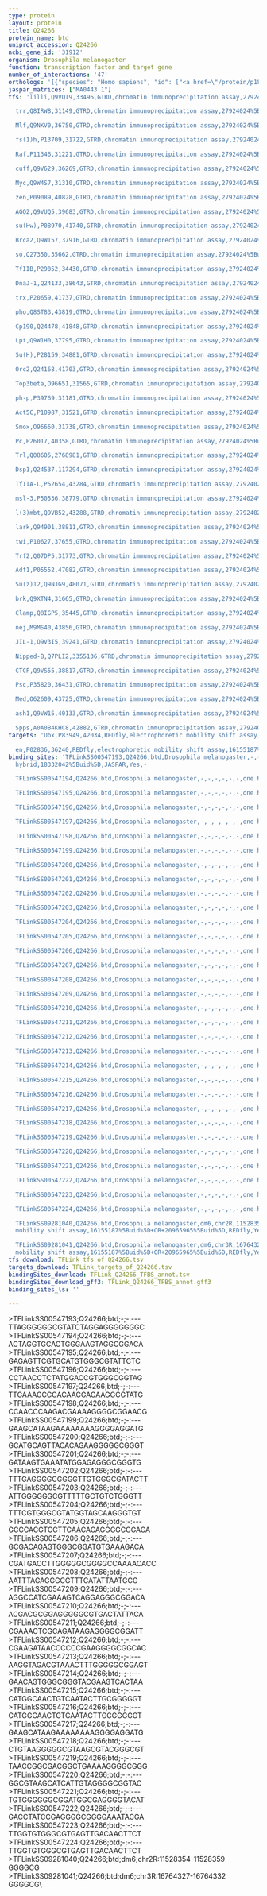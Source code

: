 ```yaml
---
type: protein
layout: protein
title: Q24266
protein_name: btd
uniprot_accession: Q24266
ncbi_gene_id: '31912'
organism: Drosophila melanogaster
function: transcription factor and target gene
number_of_interactions: '47'
orthologs: '[{"species": "Homo sapiens", "id": ["<a href=\"/protein/p18146\">P18146</a>"]}]'
jaspar_matrices: ["MA0443.1"]
tfs: 'lilli,Q9VQI9,33496,GTRD,chromatin immunoprecipitation assay,27924024%5Buid%5D,No

  trr,Q8IRW8,31149,GTRD,chromatin immunoprecipitation assay,27924024%5Buid%5D,No

  Mlf,Q9NKV0,36750,GTRD,chromatin immunoprecipitation assay,27924024%5Buid%5D,No

  fs(1)h,P13709,31722,GTRD,chromatin immunoprecipitation assay,27924024%5Buid%5D,No

  Raf,P11346,31221,GTRD,chromatin immunoprecipitation assay,27924024%5Buid%5D,No

  cuff,Q9V629,36269,GTRD,chromatin immunoprecipitation assay,27924024%5Buid%5D,No

  Myc,Q9W4S7,31310,GTRD,chromatin immunoprecipitation assay,27924024%5Buid%5D,No

  zen,P09089,40828,GTRD,chromatin immunoprecipitation assay,27924024%5Buid%5D,No

  AGO2,Q9VUQ5,39683,GTRD,chromatin immunoprecipitation assay,27924024%5Buid%5D,No

  su(Hw),P08970,41740,GTRD,chromatin immunoprecipitation assay,27924024%5Buid%5D,No

  Brca2,Q9W157,37916,GTRD,chromatin immunoprecipitation assay,27924024%5Buid%5D,No

  so,Q27350,35662,GTRD,chromatin immunoprecipitation assay,27924024%5Buid%5D,No

  TfIIB,P29052,34430,GTRD,chromatin immunoprecipitation assay,27924024%5Buid%5D,No

  DnaJ-1,Q24133,38643,GTRD,chromatin immunoprecipitation assay,27924024%5Buid%5D,No

  trx,P20659,41737,GTRD,chromatin immunoprecipitation assay,27924024%5Buid%5D,No

  pho,Q8ST83,43819,GTRD,chromatin immunoprecipitation assay,27924024%5Buid%5D,No

  Cp190,Q24478,41848,GTRD,chromatin immunoprecipitation assay,27924024%5Buid%5D,No

  Lpt,Q9W1H0,37795,GTRD,chromatin immunoprecipitation assay,27924024%5Buid%5D,No

  Su(H),P28159,34881,GTRD,chromatin immunoprecipitation assay,27924024%5Buid%5D,No

  Orc2,Q24168,41703,GTRD,chromatin immunoprecipitation assay,27924024%5Buid%5D,No

  Top3beta,O96651,31565,GTRD,chromatin immunoprecipitation assay,27924024%5Buid%5D,No

  ph-p,P39769,31181,GTRD,chromatin immunoprecipitation assay,27924024%5Buid%5D,No

  Act5C,P10987,31521,GTRD,chromatin immunoprecipitation assay,27924024%5Buid%5D,No

  Smox,O96660,31738,GTRD,chromatin immunoprecipitation assay,27924024%5Buid%5D,No

  Pc,P26017,40358,GTRD,chromatin immunoprecipitation assay,27924024%5Buid%5D,No

  Trl,Q08605,2768981,GTRD,chromatin immunoprecipitation assay,27924024%5Buid%5D,No

  Dsp1,Q24537,117294,GTRD,chromatin immunoprecipitation assay,27924024%5Buid%5D,No

  TfIIA-L,P52654,43284,GTRD,chromatin immunoprecipitation assay,27924024%5Buid%5D,No

  msl-3,P50536,38779,GTRD,chromatin immunoprecipitation assay,27924024%5Buid%5D,No

  l(3)mbt,Q9VB52,43288,GTRD,chromatin immunoprecipitation assay,27924024%5Buid%5D,No

  lark,Q94901,38811,GTRD,chromatin immunoprecipitation assay,27924024%5Buid%5D,No

  twi,P10627,37655,GTRD,chromatin immunoprecipitation assay,27924024%5Buid%5D,No

  Trf2,Q07DP5,31773,GTRD,chromatin immunoprecipitation assay,27924024%5Buid%5D,No

  Adf1,P05552,47082,GTRD,chromatin immunoprecipitation assay,27924024%5Buid%5D,No

  Su(z)12,Q9NJG9,48071,GTRD,chromatin immunoprecipitation assay,27924024%5Buid%5D,No

  brk,Q9XTN4,31665,GTRD,chromatin immunoprecipitation assay,27924024%5Buid%5D,No

  Clamp,Q8IGP5,35445,GTRD,chromatin immunoprecipitation assay,27924024%5Buid%5D,No

  nej,M9MS40,43856,GTRD,chromatin immunoprecipitation assay,27924024%5Buid%5D,No

  JIL-1,Q9V3I5,39241,GTRD,chromatin immunoprecipitation assay,27924024%5Buid%5D,No

  Nipped-B,Q7PLI2,3355136,GTRD,chromatin immunoprecipitation assay,27924024%5Buid%5D,No

  CTCF,Q9VS55,38817,GTRD,chromatin immunoprecipitation assay,27924024%5Buid%5D,No

  Psc,P35820,36431,GTRD,chromatin immunoprecipitation assay,27924024%5Buid%5D,No

  Med,O62609,43725,GTRD,chromatin immunoprecipitation assay,27924024%5Buid%5D,No

  ash1,Q9VW15,40133,GTRD,chromatin immunoprecipitation assay,27924024%5Buid%5D,No

  Spps,A0A0B4KHC8,42882,GTRD,chromatin immunoprecipitation assay,27924024%5Buid%5D,No'
targets: 'Ubx,P83949,42034,REDfly,electrophoretic mobility shift assay,16155187%5Buid%5D+OR+20965965%5Buid%5D,Yes

  en,P02836,36240,REDfly,electrophoretic mobility shift assay,16155187%5Buid%5D+OR+20965965%5Buid%5D,Yes'
binding_sites: 'TFLinkSS00547193,Q24266,btd,Drosophila melanogaster,-,-,-,-,-,-,one
  hybrid,18332042%5Buid%5D,JASPAR,Yes,-

  TFLinkSS00547194,Q24266,btd,Drosophila melanogaster,-,-,-,-,-,-,one hybrid,18332042%5Buid%5D,JASPAR,Yes,-

  TFLinkSS00547195,Q24266,btd,Drosophila melanogaster,-,-,-,-,-,-,one hybrid,18332042%5Buid%5D,JASPAR,Yes,-

  TFLinkSS00547196,Q24266,btd,Drosophila melanogaster,-,-,-,-,-,-,one hybrid,18332042%5Buid%5D,JASPAR,Yes,-

  TFLinkSS00547197,Q24266,btd,Drosophila melanogaster,-,-,-,-,-,-,one hybrid,18332042%5Buid%5D,JASPAR,Yes,-

  TFLinkSS00547198,Q24266,btd,Drosophila melanogaster,-,-,-,-,-,-,one hybrid,18332042%5Buid%5D,JASPAR,Yes,-

  TFLinkSS00547199,Q24266,btd,Drosophila melanogaster,-,-,-,-,-,-,one hybrid,18332042%5Buid%5D,JASPAR,Yes,-

  TFLinkSS00547200,Q24266,btd,Drosophila melanogaster,-,-,-,-,-,-,one hybrid,18332042%5Buid%5D,JASPAR,Yes,-

  TFLinkSS00547201,Q24266,btd,Drosophila melanogaster,-,-,-,-,-,-,one hybrid,18332042%5Buid%5D,JASPAR,Yes,-

  TFLinkSS00547202,Q24266,btd,Drosophila melanogaster,-,-,-,-,-,-,one hybrid,18332042%5Buid%5D,JASPAR,Yes,-

  TFLinkSS00547203,Q24266,btd,Drosophila melanogaster,-,-,-,-,-,-,one hybrid,18332042%5Buid%5D,JASPAR,Yes,-

  TFLinkSS00547204,Q24266,btd,Drosophila melanogaster,-,-,-,-,-,-,one hybrid,18332042%5Buid%5D,JASPAR,Yes,-

  TFLinkSS00547205,Q24266,btd,Drosophila melanogaster,-,-,-,-,-,-,one hybrid,18332042%5Buid%5D,JASPAR,Yes,-

  TFLinkSS00547206,Q24266,btd,Drosophila melanogaster,-,-,-,-,-,-,one hybrid,18332042%5Buid%5D,JASPAR,Yes,-

  TFLinkSS00547207,Q24266,btd,Drosophila melanogaster,-,-,-,-,-,-,one hybrid,18332042%5Buid%5D,JASPAR,Yes,-

  TFLinkSS00547208,Q24266,btd,Drosophila melanogaster,-,-,-,-,-,-,one hybrid,18332042%5Buid%5D,JASPAR,Yes,-

  TFLinkSS00547209,Q24266,btd,Drosophila melanogaster,-,-,-,-,-,-,one hybrid,18332042%5Buid%5D,JASPAR,Yes,-

  TFLinkSS00547210,Q24266,btd,Drosophila melanogaster,-,-,-,-,-,-,one hybrid,18332042%5Buid%5D,JASPAR,Yes,-

  TFLinkSS00547211,Q24266,btd,Drosophila melanogaster,-,-,-,-,-,-,one hybrid,18332042%5Buid%5D,JASPAR,Yes,-

  TFLinkSS00547212,Q24266,btd,Drosophila melanogaster,-,-,-,-,-,-,one hybrid,18332042%5Buid%5D,JASPAR,Yes,-

  TFLinkSS00547213,Q24266,btd,Drosophila melanogaster,-,-,-,-,-,-,one hybrid,18332042%5Buid%5D,JASPAR,Yes,-

  TFLinkSS00547214,Q24266,btd,Drosophila melanogaster,-,-,-,-,-,-,one hybrid,18332042%5Buid%5D,JASPAR,Yes,-

  TFLinkSS00547215,Q24266,btd,Drosophila melanogaster,-,-,-,-,-,-,one hybrid,18332042%5Buid%5D,JASPAR,Yes,-

  TFLinkSS00547216,Q24266,btd,Drosophila melanogaster,-,-,-,-,-,-,one hybrid,18332042%5Buid%5D,JASPAR,Yes,-

  TFLinkSS00547217,Q24266,btd,Drosophila melanogaster,-,-,-,-,-,-,one hybrid,18332042%5Buid%5D,JASPAR,Yes,-

  TFLinkSS00547218,Q24266,btd,Drosophila melanogaster,-,-,-,-,-,-,one hybrid,18332042%5Buid%5D,JASPAR,Yes,-

  TFLinkSS00547219,Q24266,btd,Drosophila melanogaster,-,-,-,-,-,-,one hybrid,18332042%5Buid%5D,JASPAR,Yes,-

  TFLinkSS00547220,Q24266,btd,Drosophila melanogaster,-,-,-,-,-,-,one hybrid,18332042%5Buid%5D,JASPAR,Yes,-

  TFLinkSS00547221,Q24266,btd,Drosophila melanogaster,-,-,-,-,-,-,one hybrid,18332042%5Buid%5D,JASPAR,Yes,-

  TFLinkSS00547222,Q24266,btd,Drosophila melanogaster,-,-,-,-,-,-,one hybrid,18332042%5Buid%5D,JASPAR,Yes,-

  TFLinkSS00547223,Q24266,btd,Drosophila melanogaster,-,-,-,-,-,-,one hybrid,18332042%5Buid%5D,JASPAR,Yes,-

  TFLinkSS00547224,Q24266,btd,Drosophila melanogaster,-,-,-,-,-,-,one hybrid,18332042%5Buid%5D,JASPAR,Yes,-

  TFLinkSS09281040,Q24266,btd,Drosophila melanogaster,dm6,chr2R,11528354,11528359,-,dm6&position=chr2R:11528354-11528359,electrophoretic
  mobility shift assay,16155187%5Buid%5D+OR+20965965%5Buid%5D,REDfly,Yes,0

  TFLinkSS09281041,Q24266,btd,Drosophila melanogaster,dm6,chr3R,16764327,16764332,-,dm6&position=chr3R:16764327-16764332,electrophoretic
  mobility shift assay,16155187%5Buid%5D+OR+20965965%5Buid%5D,REDfly,Yes,0'
tfs_download: TFLink_tfs_of_Q24266.tsv
targets_download: TFLink_targets_of_Q24266.tsv
bindingSites_download: TFLink_Q24266_TFBS_annot.tsv
bindingSites_download_gff3: TFLink_Q24266_TFBS_annot.gff3
binding_sites_ls: ''

---
```

\>TFLinkSS00547193;Q24266;btd;-;-:---\TTAGGGGGGCGTATCTAGGAGGGGGGGC\\>TFLinkSS00547194;Q24266;btd;-;-:---\ACTAGGTGCACTGGGAAGTAGGCGGACA\\>TFLinkSS00547195;Q24266;btd;-;-:---\GAGAGTTCGTGCATGTGGGCGTATTCTC\\>TFLinkSS00547196;Q24266;btd;-;-:---\CCTAACCTCTATGGACCGTGGGCGGTAG\\>TFLinkSS00547197;Q24266;btd;-;-:---\TTGAAAGCCGACAACGAGAAGGCGTATG\\>TFLinkSS00547198;Q24266;btd;-;-:---\CCAACCCAAGACGAAAAGGGGCGGAACG\\>TFLinkSS00547199;Q24266;btd;-;-:---\GAAGCATAAGAAAAAAAAGGGGAGGATG\\>TFLinkSS00547200;Q24266;btd;-;-:---\GCATGCAGTTACACAGAAGGGGGCGGGT\\>TFLinkSS00547201;Q24266;btd;-;-:---\GATAAGTGAAATATGGAGAGGGCGGGTG\\>TFLinkSS00547202;Q24266;btd;-;-:---\TTTGAGGGGCGGGGTTGTGGGCGATACTT\\>TFLinkSS00547203;Q24266;btd;-;-:---\ATTGGGGGGCGTTTTTGCTGTCTGGGTT\\>TFLinkSS00547204;Q24266;btd;-;-:---\TTTCGTGGGCGTATGGTAGCAAGGGTGT\\>TFLinkSS00547205;Q24266;btd;-;-:---\GCCCACGTCCTTCAACACAGGGGCGGACA\\>TFLinkSS00547206;Q24266;btd;-;-:---\GCGACAGAGTGGGCGGATGTGAAAGACA\\>TFLinkSS00547207;Q24266;btd;-;-:---\CGATGACCTTGGGGGCGGGGCCAAAACACC\\>TFLinkSS00547208;Q24266;btd;-;-:---\AATTTAGAGGGCGTTTCATATTAATGCG\\>TFLinkSS00547209;Q24266;btd;-;-:---\AGGCCATCGAAAGTCAGGAGGGCGGACA\\>TFLinkSS00547210;Q24266;btd;-;-:---\ACGACGCGGAGGGGGCGTGACTATTACA\\>TFLinkSS00547211;Q24266;btd;-;-:---\CGAAACTCGCAGATAAGAGGGGCGGATT\\>TFLinkSS00547212;Q24266;btd;-;-:---\CGAAGATAACCCCCCGAAGGGGCGGCAC\\>TFLinkSS00547213;Q24266;btd;-;-:---\AAGGTAGACGTAAACTTTGGGGGCGGAGT\\>TFLinkSS00547214;Q24266;btd;-;-:---\GAACAGTGGGCGGGTACGAAGTCACTAA\\>TFLinkSS00547215;Q24266;btd;-;-:---\CATGGCAACTGTCAATACTTGCGGGGGT\\>TFLinkSS00547216;Q24266;btd;-;-:---\CATGGCAACTGTCAATACTTGCGGGGGT\\>TFLinkSS00547217;Q24266;btd;-;-:---\GAAGCATAAGAAAAAAAAGGGGAGGATG\\>TFLinkSS00547218;Q24266;btd;-;-:---\CTGTAAGGGGGCGTAAGCGTACGGGCGT\\>TFLinkSS00547219;Q24266;btd;-;-:---\TAACCGGCGACGGCTGAAAAGGGGCGGG\\>TFLinkSS00547220;Q24266;btd;-;-:---\GGCGTAAGCATCATTGTAGGGGCGGTAC\\>TFLinkSS00547221;Q24266;btd;-;-:---\TGTGGGGGGCGGATGGCGAGGGGTACAT\\>TFLinkSS00547222;Q24266;btd;-;-:---\GACCTATCCGAGGGGCGGGGAAATACGA\\>TFLinkSS00547223;Q24266;btd;-;-:---\TTGGTGTGGGCGTGAGTTGACAACTTCT\\>TFLinkSS00547224;Q24266;btd;-;-:---\TTGGTGTGGGCGTGAGTTGACAACTTCT\\>TFLinkSS09281040;Q24266;btd;dm6;chr2R:11528354-11528359\GGGGCG\\>TFLinkSS09281041;Q24266;btd;dm6;chr3R:16764327-16764332\GGGGCG\